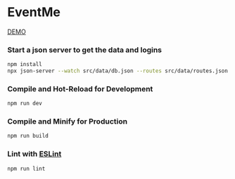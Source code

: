 # EventMe

[DEMO](https://evento-krqply.netlify.app/)

### Start a json server to get the data and logins

```sh
npm install
npx json-server --watch src/data/db.json --routes src/data/routes.json
```

### Compile and Hot-Reload for Development

```sh
npm run dev
```

### Compile and Minify for Production

```sh
npm run build
```

### Lint with [ESLint](https://eslint.org/)

```sh
npm run lint
```
